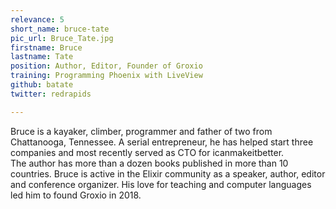 ```yaml
---
relevance: 5
short_name: bruce-tate
pic_url: Bruce_Tate.jpg
firstname: Bruce
lastname: Tate
position: Author, Editor, Founder of Groxio
training: Programming Phoenix with LiveView
github: batate
twitter: redrapids

---
```

<p> Bruce is a kayaker, climber, programmer and father of two from Chattanooga, Tennessee. A serial entrepreneur, he has helped start three companies and most recently served as CTO for icanmakeitbetter. <br> The author has more than a dozen books published in more than 10 countries. Bruce is active in the Elixir community as a speaker, author, editor and conference organizer. His love for teaching and computer languages led him to found Groxio in 2018.</p>